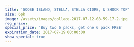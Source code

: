 ```yaml
---
title: 'GOOSE ISLAND, STELLA, STELLA CIDRE, & SHOCK TOP'
size: 6pk
image: /assets/images/collage-2017-07-12-08-59-17-2.jpg
reg_price:
special_price: 'Buy two 6 packs, get one 6 pack FREE'
expiration_date: 2017-07-19 00:00:00
show_special: true
---
```



